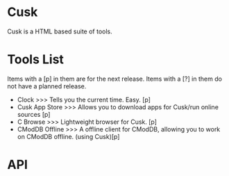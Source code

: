 Cusk
====

Cusk is a HTML based suite of tools.


Tools List
====
Items with a [p] in them are for the next release.
Items with a [?] in them do not have a planned release.

- Clock >>> Tells you the current time. Easy. [p]
- Cusk App Store >>> Allows you to download apps for Cusk/run online sources [p]
- C Browse >>> Lightweight browser for Cusk. [p]
- CModDB Offline >>> A offline client for CModDB, allowing you to work on CModDB offline. (using Cusk)[p]

API
====
